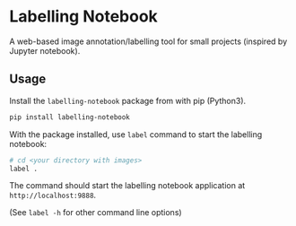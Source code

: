 # Labelling Notebook
A web-based image annotation/labelling tool for small projects (inspired by Jupyter notebook).

## Usage

Install the `labelling-notebook` package from with pip (Python3).
```bash
pip install labelling-notebook
```

With the package installed, use `label` command to start the labelling notebook:

```bash
# cd <your directory with images>
label .
```

The command should start the labelling notebook application at `http://localhost:9888`.

(See `label -h` for other command line options)

